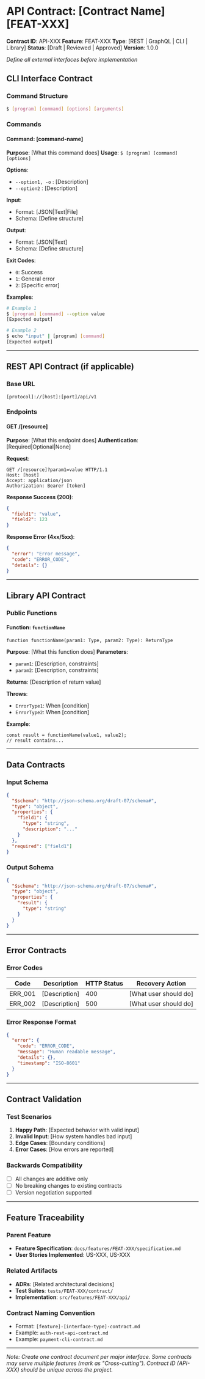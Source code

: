 # API Contract: [Contract Name] [FEAT-XXX]

**Contract ID**: API-XXX
**Feature**: FEAT-XXX
**Type**: [REST | GraphQL | CLI | Library]
**Status**: [Draft | Reviewed | Approved]
**Version**: 1.0.0

*Define all external interfaces before implementation*

## CLI Interface Contract

### Command Structure
```bash
$ [program] [command] [options] [arguments]
```

### Commands

#### Command: [command-name]
**Purpose**: [What this command does]
**Usage**: `$ [program] [command] [options]`

**Options**:
- `--option1, -o` : [Description]
- `--option2` : [Description]

**Input**:
- Format: [JSON|Text|File]
- Schema: [Define structure]

**Output**:
- Format: [JSON|Text]
- Schema: [Define structure]

**Exit Codes**:
- `0`: Success
- `1`: General error
- `2`: [Specific error]

**Examples**:
```bash
# Example 1
$ [program] [command] --option value
[Expected output]

# Example 2
$ echo "input" | [program] [command]
[Expected output]
```

---

## REST API Contract (if applicable)

### Base URL
```
[protocol]://[host]:[port]/api/v1
```

### Endpoints

#### GET /[resource]
**Purpose**: [What this endpoint does]
**Authentication**: [Required|Optional|None]

**Request**:
```http
GET /[resource]?param1=value HTTP/1.1
Host: [host]
Accept: application/json
Authorization: Bearer [token]
```

**Response Success (200)**:
```json
{
  "field1": "value",
  "field2": 123
}
```

**Response Error (4xx/5xx)**:
```json
{
  "error": "Error message",
  "code": "ERROR_CODE",
  "details": {}
}
```

---

## Library API Contract

### Public Functions

#### Function: `functionName`
```[language]
function functionName(param1: Type, param2: Type): ReturnType
```

**Purpose**: [What this function does]
**Parameters**:
- `param1`: [Description, constraints]
- `param2`: [Description, constraints]

**Returns**: [Description of return value]

**Throws**: 
- `ErrorType1`: When [condition]
- `ErrorType2`: When [condition]

**Example**:
```[language]
const result = functionName(value1, value2);
// result contains...
```

---

## Data Contracts

### Input Schema
```json
{
  "$schema": "http://json-schema.org/draft-07/schema#",
  "type": "object",
  "properties": {
    "field1": {
      "type": "string",
      "description": "..."
    }
  },
  "required": ["field1"]
}
```

### Output Schema
```json
{
  "$schema": "http://json-schema.org/draft-07/schema#",
  "type": "object",
  "properties": {
    "result": {
      "type": "string"
    }
  }
}
```

---

## Error Contracts

### Error Codes
| Code | Description | HTTP Status | Recovery Action |
|------|-------------|-------------|-----------------|
| ERR_001 | [Description] | 400 | [What user should do] |
| ERR_002 | [Description] | 500 | [What user should do] |

### Error Response Format
```json
{
  "error": {
    "code": "ERROR_CODE",
    "message": "Human readable message",
    "details": {},
    "timestamp": "ISO-8601"
  }
}
```

---

## Contract Validation

### Test Scenarios
1. **Happy Path**: [Expected behavior with valid input]
2. **Invalid Input**: [How system handles bad input]
3. **Edge Cases**: [Boundary conditions]
4. **Error Cases**: [How errors are reported]

### Backwards Compatibility
- [ ] All changes are additive only
- [ ] No breaking changes to existing contracts
- [ ] Version negotiation supported

---

## Feature Traceability

### Parent Feature
- **Feature Specification**: `docs/features/FEAT-XXX/specification.md`
- **User Stories Implemented**: US-XXX, US-XXX

### Related Artifacts
- **ADRs**: [Related architectural decisions]
- **Test Suites**: `tests/FEAT-XXX/contract/`
- **Implementation**: `src/features/FEAT-XXX/api/`

### Contract Naming Convention
- Format: `[feature]-[interface-type]-contract.md`
- Example: `auth-rest-api-contract.md`
- Example: `payment-cli-contract.md`

---
*Note: Create one contract document per major interface.*
*Some contracts may serve multiple features (mark as "Cross-cutting").*
*Contract ID (API-XXX) should be unique across the project.*